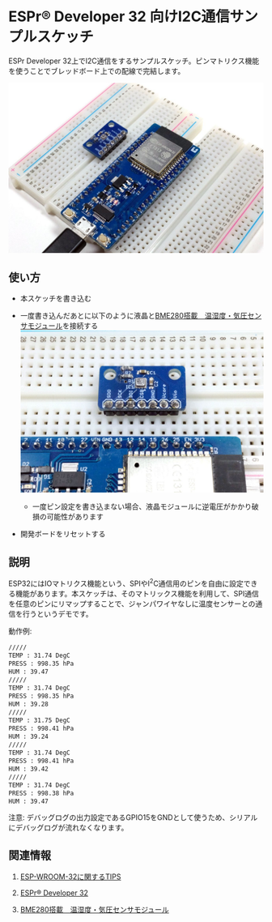 # ESPr® Developer 32 向けI2C通信サンプルスケッチ

ESPr Developer 32上でI2C通信をするサンプルスケッチ。ピンマトリクス機能を使うことでブレッドボード上での配線で完結します。

![全体の様子](board.jpg)

使い方
----

 + 本スケッチを書き込む

 + 一度書き込んだあとに以下のように液晶と[BME280搭載　温湿度・気圧センサモジュール](https://www.switch-science.com/catalog/2236/)を接続する
   ![配線図](connect.jpg)
   + 一度ピン設定を書き込まない場合、液晶モジュールに逆電圧がかかり破損の可能性があります

 + 開発ボードをリセットする

説明
----

 ESP32にはIOマトリクス機能という、SPIやI<sup>2</sup>C通信用のピンを自由に設定できる機能があります。本スケッチは、そのマトリックス機能を利用して、SPI通信を任意のピンにリマップすることで、ジャンパワイヤなしに温度センサーとの通信を行うというデモです。

動作例:
```
/////
TEMP : 31.74 DegC 
PRESS : 998.35 hPa  
HUM : 39.47
/////
TEMP : 31.74 DegC 
PRESS : 998.35 hPa  
HUM : 39.28
/////
TEMP : 31.75 DegC 
PRESS : 998.41 hPa  
HUM : 39.24
/////
TEMP : 31.74 DegC 
PRESS : 998.41 hPa  
HUM : 39.42
/////
TEMP : 31.74 DegC 
PRESS : 998.38 hPa  
HUM : 39.47
```

 注意: デバッグログの出力設定であるGPIO15をGNDとして使うため、シリアルにデバッグログが流れなくなります。

関連情報
----

 1. [ESP-WROOM-32に関するTIPS](http://trac.switch-science.com/wiki/esp32_tips)

 2. [ESPr® Developer 32](https://www.switch-science.com/catalog/3210/)

 3. [BME280搭載　温湿度・気圧センサモジュール](https://www.switch-science.com/catalog/2236/)